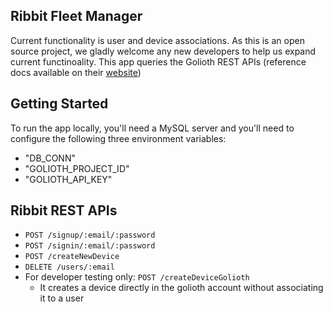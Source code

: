 ## Ribbit Fleet Manager
Current functionality is user and device associations. As this is an open source project, we gladly welcome any new developers to help us expand current functinoality. This app queries the Golioth REST APIs (reference docs available on their [website](https://docs.golioth.io/reference))

## Getting Started
To run the app locally, you'll need a MySQL server and you'll need to configure the following three environment variables:
* "DB_CONN"
* "GOLIOTH_PROJECT_ID"
* "GOLIOTH_API_KEY"

## Ribbit REST APIs
* `POST /signup/:email/:password`
* `POST /signin/:email/:password`
* `POST /createNewDevice`
* `DELETE /users/:email`
* For developer testing only: `POST /createDeviceGolioth`
    * It creates a device directly in the golioth account without associating it to a user